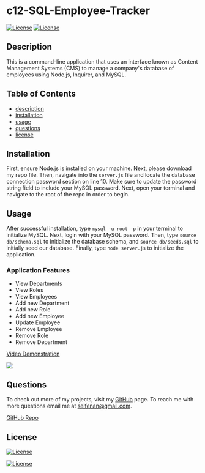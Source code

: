 
  # c12-SQL-Employee-Tracker  
  [![License](https://img.shields.io/badge/License-Apache_2.0-green.svg)](https://opensource.org/licenses/apache-2.0/)
  [![License](https://img.shields.io/badge/License-MIT-blue.svg)](https://opensource.org/licenses/mit/)

  ## Description  
  This is a command-line application that uses an interface known as Content Management Systems (CMS) to manage a company's database of employees using Node.js, Inquirer, and MySQL.

  ## Table of Contents 
  * [description](#description)
  * [installation](#installation)
  * [usage](#usage)
  * [questions](#questions)
  * [license](#license)
  
  ## Installation
  First, ensure Node.js is installed on your machine. Next, please download my repo file. Then, navigate into the `server.js` file and locate the database connection password section on line 10. Make sure to update the password string field to include your MySQL password. Next, open your terminal and navigate to the root of the repo in order to begin. 

  ## Usage 
  After successful installation, type `mysql -u root -p` in your terminal to initialize MySQL. Next, login with your MySQL password. Then, type `source db/schema.sql` to initialize the database schema, and `source db/seeds.sql` to initially seed our database. Finally, type `node server.js` to initialize the application.

  ### Application Features
  - View Departments
  - View Roles
  - View Employees
  - Add new Department
  - Add new Role
  - Add new Employee
  - Update Employee
  - Remove Employee
  - Remove Role
  - Remove Department

  [Video Demonstration]()

  <img src=".">

  ## Questions
  To check out more of my projects, visit my [GitHub](https://github.com/seifenan) page.
  To reach me with more questions email me at seifenan@gmail.com. 

  [GitHub Repo](https://github.com/Seifenan/<...>)

  ## License
  [![License](https://img.shields.io/badge/License-Apache_2.0-green.svg)](https://opensource.org/licenses/apache-2.0/)
  
  [![License](https://img.shields.io/badge/License-MIT-blue.svg)](https://opensource.org/licenses/mit/)

